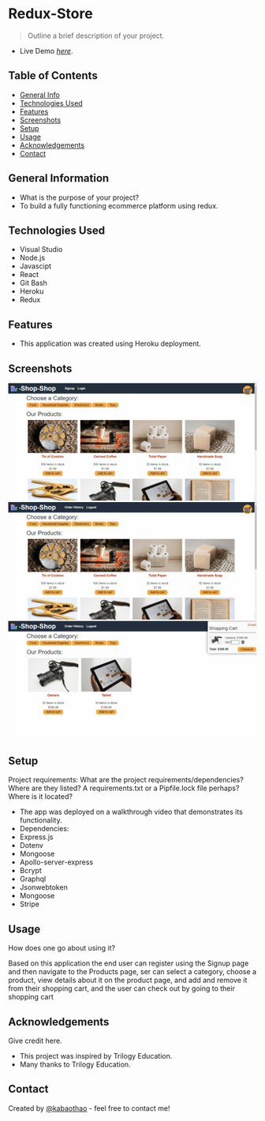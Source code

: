 # Redux-Store

> Outline a brief description of your project.
- Live Demo [_here_](https://booksearchengine-app.herokuapp.com/). 


> <!-- If you have the project hosted somewhere, include the link here. -->

## Table of Contents

- [General Info](#general-information)
- [Technologies Used](#technologies-used)
- [Features](#features)
- [Screenshots](#screenshots)
- [Setup](#setup)
- [Usage](#usage)
- [Acknowledgements](#acknowledgements)
- [Contact](#contact)
<!-- * [License](#license) -->

## General Information

- What is the purpose of your project?
- To build a fully functioning ecommerce platform using redux.

<!-- You don't have to answer all the questions - just the ones relevant to your project. -->

## Technologies Used

- Visual Studio
- Node.js
- Javascipt
- React
- Git Bash
- Heroku
- Redux

## Features

- This application was created using Heroku deployment. 


## Screenshots

![Example screenshot](https://github.com/kabaothao/Redux-Store/blob/main/Assets/22-state-homework-demo-01.gif)
![Example screenshot](https://github.com/kabaothao/Redux-Store/blob/main/Assets/22-state-homework-demo-02.gif)
![Example screenshot](https://github.com/kabaothao/Redux-Store/blob/main/Assets/22-state-homework-demo-03.gif)


<!-- If you have screenshots you'd like to share, include them here. -->

## Setup

Project requirements:
What are the project requirements/dependencies? Where are they listed? A requirements.txt or a Pipfile.lock file perhaps? Where is it located?

- The app was deployed on a walkthrough video that demonstrates its functionality.
- Dependencies:
- Express.js
- Dotenv
- Mongoose
- Apollo-server-express
- Bcrypt
- Graphql
- Jsonwebtoken
- Mongoose
- Stripe


## Usage

How does one go about using it?

Based on this application the end user can register using the Signup page and then navigate to the Products page, ser can select a category, choose a product, view details about it on the product page, and add and remove it from their shopping cart, and the user can check out by going to their shopping cart


## Acknowledgements

Give credit here.

- This project was inspired by Trilogy Education.
- Many thanks to Trilogy Education.

## Contact

Created by [@kabaothao](https://github.com/kabaothao) - feel free to contact me!

<!-- Optional -->
<!-- ## License -->
<!-- This project is open source and available under the [... License](). -->

<!-- You don't have to include all sections - just the one's relevant to your project -->
